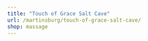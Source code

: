 ```yaml
---
title: "Touch of Grace Salt Cave"
url: /martinsburg/touch-of-grace-salt-cave/
shop: massage
---
```

